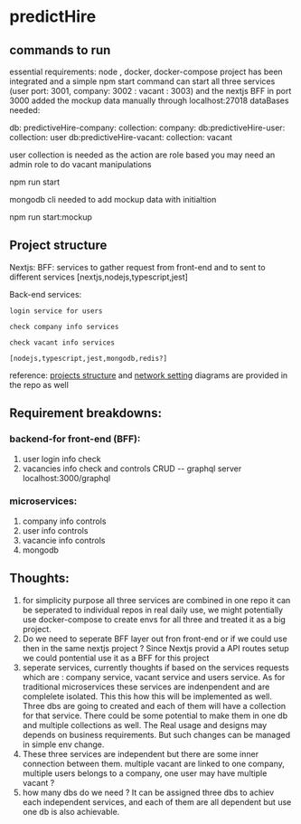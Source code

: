 # predictHire

## commands to run

essential requirements: node , docker, docker-compose 
project has been integrated and a simple npm start command can start all three services (user port: 3001, company: 3002 : vacant : 3003) and the nextjs BFF in port 3000
added the mockup data manually through localhost:27018
dataBases needed:

db: predictiveHire-company:
collection:    company:
db:predictiveHire-user:
collection: user
db:predictiveHire-vacant:
collection: vacant

user collection is needed as the action are role based you may need an admin  role to do vacant manipulations 

npm run start

mongodb cli needed to add mockup data with initialtion

npm run start:mockup


## Project structure

Nextjs:
    BFF: services to gather request from front-end and to sent to different services [nextjs,nodejs,typescript,jest]

Back-end services:

    login service for users
    
    check company info services
    
    check vacant info services
    
    [nodejs,typescript,jest,mongodb,redis?]

reference:
[projects structure](/project-structure-desgins.pdf) and [network setting](/networks.pdf) diagrams are provided in the repo as well 


## Requirement breakdowns:

### backend-for front-end (BFF):

1. user login info check
2. vacancies info check and controls CRUD
    -- graphql server localhost:3000/graphql


### microservices:
1. company info controls
2. user info controls
3. vacancie info controls 
4. mongodb 


## Thoughts:
1. for simplicity purpose all three services are combined in one repo it can be seperated to individual repos in real daily use, we might potentially use docker-compose to create envs for all three and treated it as a big project.
2. Do we need to seperate BFF layer out fron front-end or if we could use then in the same nextjs project ? Since Nextjs provid a API routes setup we could pontential use it as a BFF for this project
3. seperate services, currently thoughts if based on the services requests which are : company service, vacant service and users service. As for traditional microservices these services are indenpendent and are complelete isolated. This this how this will be implemented as well. Three dbs are going to created and each of them will have a collection for that service. There could be some potential to make them in one db and multiple collections as well. The Real usage and designs may depends on business requirements. But such changes can be managed in simple env change.
4. These three services are independent but there are some inner connection between them. multiple vacant are linked to one company, multiple users belongs to a company, one user may have multiple vacant ?
5. how many dbs do we need ? It can be assigned three dbs to achiev each independent services, and each of them are all dependent but use one db is also  achievable.